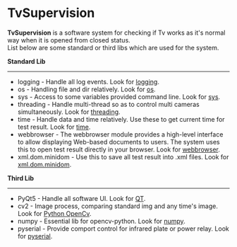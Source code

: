 # TvSupervision

**TvSupervision** is a software system for checking if Tv works as it's 
normal way when it is opened from closed status.<br/>
List below are some standard or third libs which are used for the system.

**Standard Lib**
***
* logging - Handle all log events. Look for [logging](https://docs.python.org/3.6/library/logging.html).
* os - Handling file and dir relatively. Look for [os](https://docs.python.org/3.6/library/os.html).
* sys - Access to some variables provided command line. Look for [sys](https://docs.python.org/3.6/library/sys.html).
* threading - Handle multi-thread so as to control multi cameras 
simultaneously. Look for [threading](https://docs.python.org/3.6/library/threading.html).
* time - Handle data and time relatively. Use these to get current time for
 test result. Look for [time](https://docs.python.org/3.6/library/time.html).
* webbrowser - The webbrowser module provides a high-level interface to allow 
displaying Web-based documents to users. The system uses this to open test 
result directly in your browser. Look for [webbrowser](https://docs.python.org/3.6/library/webbrowser.html).
* xml.dom.minidom - Use this to save all test result into .xml files. Look 
for [xml.dom.minidom](https://docs.python.org/3.6/library/xml.dom.minidom.html).

**Third Lib**
***
* PyQt5 - Handle all software UI. Look for [QT](http://doc.qt.io/).
* cv2 - Image process, comparing standard img and any time's image. Look for 
[Python OpenCv](https://docs.opencv.org/3.4.3/d6/d00/tutorial_py_root.html).
* numpy - Essential lib for opencv-python. Look for [numpy](http://www.numpy.org/).
* pyserial - Provide comport control for infrared plate or power relay. Look 
for [pyserial](https://pythonhosted.org/pyserial/).
